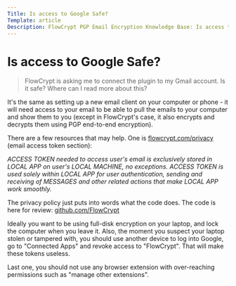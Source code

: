 ```yaml
---
Title: Is access to Google Safe?
Template: article
Description: FlowCrypt PGP Email Encryption Knowledge Base: Is access to Google Safe?
---
```


# Is access to Google Safe?


> FlowCrypt is asking me to connect the plugin to my Gmail account. Is it safe? Where can I read more about this?

It's the same as setting up a new email client on your computer or phone - it will need access to your email to be able to pull the emails to your computer and show them to you (except in FlowCrypt's case, it also encrypts and decrypts them using PGP end-to-end encryption).

There are a few resources that may help. One is <a href="/privacy">flowcrypt.com/privacy</a> (email access token section):

*ACCESS TOKEN needed to access user's email is exclusively stored in LOCAL APP on user's LOCAL MACHINE, no exceptions. ACCESS TOKEN is used solely within LOCAL APP for user authentication, sending and receiving of MESSAGES and other related actions that make LOCAL APP work smoothly.*

The privacy policy just puts into words what the code does. The code is here for review: <a href="https://github.com/FlowCrypt/">github.com/FlowCrypt</a>

Ideally you want to be using full-disk encryption on your laptop, and lock the computer when you leave it. Also, the moment you suspect your laptop stolen or tampered with, you should use another device to log into Google, go to "Connected Apps" and revoke access to "FlowCrypt". That will make these tokens useless.

Last one, you should not use any browser extension with over-reaching permissions such as "manage other extensions".
